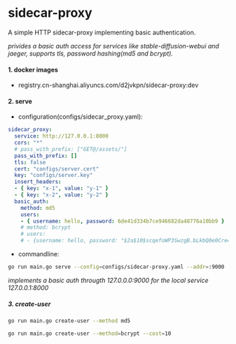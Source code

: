 # sidecar-proxy
A simple HTTP sidecar-proxy implementing basic authentication.

*privides a basic auth access for services like stable-diffusion-webui and jaeger, supports tls,*
*password hashing(md5 and bcrypt).*


#### 1. docker images
- registry.cn-shanghai.aliyuncs.com/d2jvkpn/sidecar-proxy:dev


#### 2. serve
- configuration(configs/sidecar_proxy.yaml):
```yaml
sidecar_proxy:
  service: http://127.0.0.1:8000
  cors: "*"
  # pass_with_prefix: ["GET@/assets/"]
  pass_with_prefix: []
  tls: false
  cert: "configs/server.cert"
  key: "configs/server.key"
  insert_headers:
  - { key: "x-1", value: "y-1" }
  - { key: "x-2", value: "y-2" }
  basic_auth:
    method: md5
    users:
    - { username: hello, password: 6de41d334b7ce946682da48776a10bb9 }
    # method: bcrypt
    # users:
    # - {username: hello, password: "$2a$10$scqefoWP3SwzgB.bLkbQ0e0Cre45AA16ibI3lxichOp3FohzQm9BK" }
```

- commandline:
```bash
go run main.go serve --config=configs/sidecar-proxy.yaml --addr=:9000
```
*implements a basic auth througth 127.0.0.0:9000 for the local service 127.0.0.1:8000*


##### 3. create-user
```bash
go run main.go create-user --method md5

go run main.go create-user --method=bcrypt --cost=10
```
